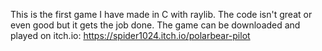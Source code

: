   This is the first game I have made in C with raylib. The code isn't great or even good but it gets the job done. The game can be downloaded and played on itch.io: https://spider1024.itch.io/polarbear-pilot
